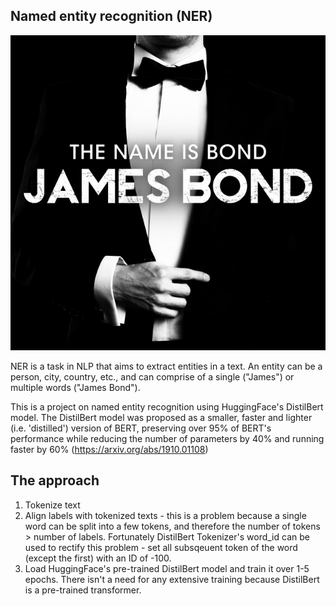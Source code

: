 ## Named entity recognition (NER)
<p align="center">
  <img src="Images/jamesbond.jpeg">
</p>

NER is a task in NLP that aims to extract entities in a text. An entity can be a person, city, country, etc., and can comprise of a single ("James") or multiple words ("James Bond").

This is a project on named entity recognition using HuggingFace's DistilBert model. The DistilBert model was proposed as a smaller, faster and lighter (i.e. 'distilled') version of BERT, preserving over 95% of BERT's performance while reducing the number of parameters by 40% and running faster by 60% (https://arxiv.org/abs/1910.01108)

## The approach
1. Tokenize text
2. Align labels with tokenized texts - this is a problem because a single word can be split into a few tokens, and therefore the number of tokens > number of labels. Fortunately DistilBert Tokenizer's word_id can be used to rectify this problem - set all subsqeuent token of the word (except the first) with an ID of -100. 
3. Load HuggingFace's pre-trained DistilBert model and train it over 1-5 epochs. There isn't a need for any extensive training because DistilBert is a pre-trained transformer.
